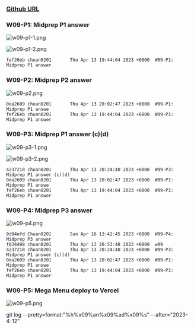 ### [Github URL](https://github.com/Chuan0201/1112-1N-js-demo-211410302.git)

### W09-P1: Midprep P1 answer

![w09-p1-1.png](https://yklkxuvilcamlqqnhytw.supabase.co/storage/v1/object/public/thu211410302/w09/w09p1-1.png?t=2023-04-13T11%3A54%3A03.620Z)

![w09-p1-2.png](https://yklkxuvilcamlqqnhytw.supabase.co/storage/v1/object/public/thu211410302/w09/w09p1-2.png?t=2023-04-13T12%3A02%3A06.308Z)

```
fef26eb chuan0201       Thu Apr 13 19:44:04 2023 +0800  W09-P1: Midprep P1 answer
```

### W09-P2: Midprep P2 answer

![w09-p2.png](https://yklkxuvilcamlqqnhytw.supabase.co/storage/v1/object/public/thu211410302/w09/w09-p2.png?t=2023-04-13T12%3A02%3A23.046Z)

```
0ea2609 chuan0201       Thu Apr 13 20:02:47 2023 +0800  W09-P1: Midprep P1 answe
fef26eb chuan0201       Thu Apr 13 19:44:04 2023 +0800  W09-P1: Midprep P1 answer
```

### W09-P3: Midprep P1 answer (c)(d)

![w09-p3-1.png](https://yklkxuvilcamlqqnhytw.supabase.co/storage/v1/object/public/thu211410302/w09/w09-p3-1.png?t=2023-04-13T12%3A22%3A54.277Z)

![w09-p3-2.png](https://yklkxuvilcamlqqnhytw.supabase.co/storage/v1/object/public/thu211410302/w09/w09p3-2.png?t=2023-04-13T12%3A23%3A27.243Z)

```
4237218 chuan0201       Thu Apr 13 20:24:40 2023 +0800  W09-P3: Midprep P1 answer (c)(d)
0ea2609 chuan0201       Thu Apr 13 20:02:47 2023 +0800  W09-P1: Midprep P1 answe
fef26eb chuan0201       Thu Apr 13 19:44:04 2023 +0800  W09-P1: Midprep P1 answer
```

### W09-P4: Midprep P3 answer
 
![w09-p4.png](https://erogcveccbzsyhbgputf.supabase.co/storage/v1/object/public/demo-xx/md_1N_img/w09-4.png)
 
```
9d94efd Chuan0201       Sun Apr 16 13:42:45 2023 +0800  W09-P4: Midprep P3 answer
f834498 chuan0201       Thu Apr 13 20:53:48 2023 +0800  w09
4237218 chuan0201       Thu Apr 13 20:24:40 2023 +0800  W09-P3: Midprep P1 answer (c)(d)
0ea2609 chuan0201       Thu Apr 13 20:02:47 2023 +0800  W09-P1: Midprep P1 answe
fef26eb chuan0201       Thu Apr 13 19:44:04 2023 +0800  W09-P1: Midprep P1 answer
```

### W09-P5: Mega Menu deploy to Vercel
 
![w09-p5.png](https://erogcveccbzsyhbgputf.supabase.co/storage/v1/object/public/demo-xx/md_1N_img/w09-5.png)


git log --pretty=format:"%h%x09%an%x09%ad%x09%s" --after="2023-4-12"
